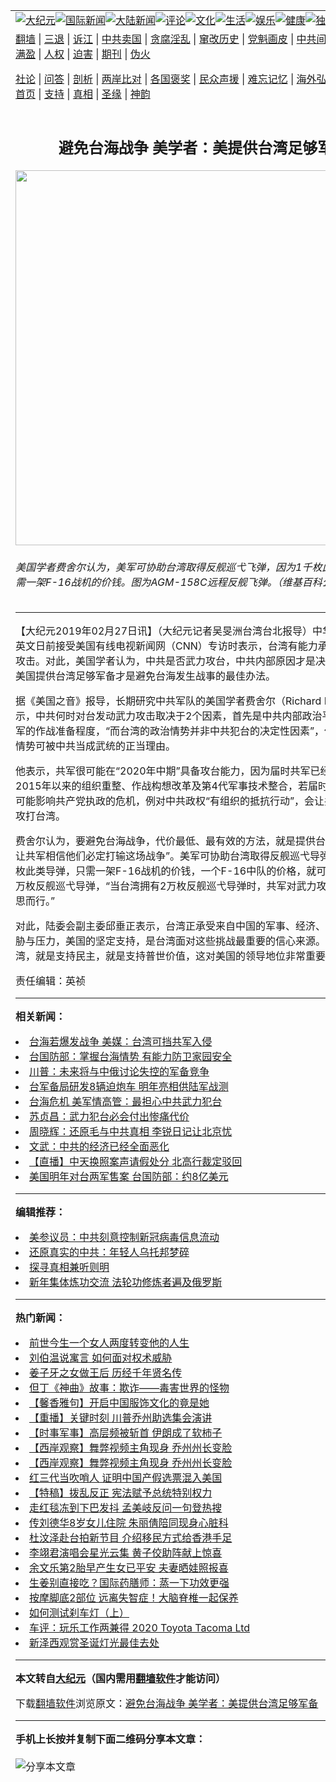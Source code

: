 <a name="1" id="1" target="_blank"></a><span id="1"></span>
<table align=center border="0"><tr><td colspan="2" VALIGN=TOP><a href="https://github.com/wpzlzr333/djy/blob/master/gb/nsc413.md#1"><img src="https://raw.githubusercontent.com/wpzlzr333/www/master/t/djy/1.jpg" title="大纪元"></a><a href="https://github.com/wpzlzr333/djy/blob/master/gb/n24hr.md#1"><img src="https://raw.githubusercontent.com/wpzlzr333/www/master/t/djy/3.jpg" title="国际新闻"></a><a href="https://github.com/wpzlzr333/djy/blob/master/gb/nsc413.md#1"><img src="https://raw.githubusercontent.com/wpzlzr333/www/master/t/djy/4.jpg" title="大陆新闻"></a><a href="https://github.com/wpzlzr333/djy/blob/master/gb/news392.md#1"><img src="https://raw.githubusercontent.com/wpzlzr333/www/master/t/djy/5.jpg" title="评论"></a><a href="https://github.com/wpzlzr333/djy/blob/master/gb/news2007.md#1"><img src="https://raw.githubusercontent.com/wpzlzr333/www/master/t/djy/6.jpg" title="文化"></a><a href="https://github.com/wpzlzr333/djy/blob/master/gb/news2008.md#1"><img src="https://raw.githubusercontent.com/wpzlzr333/www/master/t/djy/7.jpg" title="生活"></a><a href="https://github.com/wpzlzr333/djy/blob/master/gb/ncyule.md#1"><img src="https://raw.githubusercontent.com/wpzlzr333/www/master/t/djy/8.jpg" title="娱乐"></a><a href="https://github.com/wpzlzr333/djy/blob/master/gb/nsc1002.md#1"><img src="https://raw.githubusercontent.com/wpzlzr333/www/master/t/djy/9.jpg" title="健康"><a href="https://github.com/wpzlzr333/djy/blob/master/gb/nf6092.md#1"><img src="https://raw.githubusercontent.com/wpzlzr333/www/master/t/djy/10a.jpg" title="独家"></a><a href="https://github.com/wpzlzr333/djy/blob/master/gb/nf4514.md#1"><img src="https://raw.githubusercontent.com/wpzlzr333/www/master/t/djy/12a.jpg" title="头条"></a></td></tr>
<tr><td colspan="2" VALIGN=TOP><a target="_blank" href="https://github.com/wpzlzr333/www/blob/master/README.md?zsrh#1">翻墙</a> | <a target="_blank" href="https://github.com/wpzlzr333/djy/blob/master/gb/nf5657.md#1">三退</a> | <a target="_blank" href="https://github.com/wpzlzr333/djy/blob/master/gb/nf6124.md#1">诉江</a> | <a target="_blank" href="https://github.com/wpzlzr333/djy/blob/master/gb/nf1176117.md#1">中共卖国</a> | <a target="_blank" href="https://github.com/wpzlzr333/djy/blob/master/gb/nf5773.md#1">贪腐淫乱</a> | <a target="_blank" href="https://github.com/wpzlzr333/djy/blob/master/gb/nf1176115.md#1">窜改历史</a> | <a target="_blank" href="https://github.com/wpzlzr333/djy/blob/master/gb/nf1176107.md#1">党魁画皮</a> | <a target="_blank" href="https://github.com/wpzlzr333/djy/blob/master/gb/nf1320400.md#1">中共间谍</a> | <a target="_blank" href="https://github.com/wpzlzr333/djy/blob/master/gb/nf1176114.md#1">破坏传统</a> | <a target="_blank" href="https://github.com/wpzlzr333/ntdtv/blob/master/gb/prog447_1.md#1">恶贯满盈</a> | <a target="_blank" href="https://github.com/wpzlzr333/djy/blob/master/gb/ncid278.md#1">人权</a> | <a target="_blank" href="https://github.com/wpzlzr333/djy/blob/master/gb/nf1176111.md#1">迫害</a> | <a target="_blank" href="https://gitlab.com/szzdlab/mh-qikan/blob/master/README.md#1">期刊</a> | <a target="_blank" href="https://github.com/wpzlzr333/djy/blob/master/gb/nf5562.md#1">伪火</a></p><p><a target="_blank" href="https://github.com/wpzlzr333/djy/blob/master/gb/9p.md#1">社论</a> | <a target="_blank" href="https://github.com/wpzlzr333/djy/blob/master/gb/nf4378.md#1">问答</a> | <a target="_blank" href="https://github.com/wpzlzr333/djy/blob/master/gb/nf5792.md#1">剖析</a> | <a target="_blank" href="https://github.com/wpzlzr333/djy/blob/master/gb/nf5735.md#1">两岸比对</a> | <a target="_blank" href="https://github.com/wpzlzr333/djy/blob/master/gb/nf6119.md#1">各国褒奖</a> | <a target="_blank" href="https://github.com/wpzlzr333/djy/blob/master/gb/nf6120.md#1">民众声援</a> | <a target="_blank" href="https://github.com/wpzlzr333/djy/blob/master/gb/nf1188594.md#1">难忘记忆</a> | <a target="_blank" href="https://github.com/wpzlzr333/djy/blob/master/gb/nf3180.md#1">海外弘传</a> | <a target="_blank" href="https://github.com/wpzlzr333/djy/blob/master/gb/nf5410.md#1">万人上访</a> | <a target="_blank" href="https://github.com/wpzlzr333/www/blob/master/README.md?zsrh#1">平台首页</a> | <a target="_blank" href="https://github.com/wpzlzr333/djy/blob/master/gb/nf4386.md#1">支持</a> | <a target="_blank" href="https://github.com/wpzlzr333/djy/blob/master/gb/nf4389.md#1">真相</a> | <a target="_blank" href="https://github.com/wpzlzr333/djy/blob/master/gb/nf5790.md#1">圣缘</a> | <a target="_blank" href="https://github.com/wpzlzr333/djy/blob/master/gb/nf4786.md#1">神韵</a></td></tr>
<tr><td VALIGN=TOP width="626"><h2 align=center>避免台海战争 美学者：美提供台湾足够军备</h2>
<img width="600" src="https://i.epochtimes.com/assets/uploads/2019/02/d1f2aed01f8fa73db00cf00c6c298f9b-600x400.jpg" />
<h6>美国学者费舍尔认为，美军可协助台湾取得反舰巡弋飞弹，因为1千枚此类飞弹，只需一架F-16战机的价钱。图为AGM-158C远程反舰飞弹。（维基百科公有领域）
</h6>
<hr>
<p>【大纪元2019年02月27日讯】（大纪元记者吴旻洲台湾台北报导）中华民国总统蔡英文日前接受美国有线电视新闻网（CNN）专访时表示，台湾有能力承受中国第一波攻击。对此，美国学者认为，<ahref="https://github.com/wpzlzr333/djy/blob/master/gb/tag/%E4%B8%AD%E5%85%B1.md#1">中共</a>是否武力攻台，中共内部原因才是决定性因素，而美国提供台湾足够<ahref="https://github.com/wpzlzr333/djy/blob/master/gb/tag/%E5%86%9B%E5%A4%87.md#1">军备</a>才是避免台海发生战事的最佳办法。</p>
<p>据《美国之音》报导，长期研究<ahref="https://github.com/wpzlzr333/djy/blob/master/gb/tag/%E4%B8%AD%E5%85%B1.md#1">中共</a>军队的美国学者费舍尔（Richard Fisher）表示，中共何时对台发动武力攻击取决于2个因素，首先是中共内部政治平衡；二是共军的作战准备程度，“而台湾的政治情势并非中共犯台的决定性因素”，但台湾的政治情势可被中共当成武统的正当理由。</p>
<p>他表示，共军很可能在“2020年中期”具备攻台能力，因为届时共军已经大致完成自2015年以来的组织重整、作战构想改革及第4代军事技术整合，若届时中国内部发生可能影响共产党执政的危机，例对中共政权“有组织的抵抗行动”，会让共产党有理由攻打台湾。</p>
<p>费舍尔认为，要避免<ahref="https://github.com/wpzlzr333/djy/blob/master/gb/tag/%E5%8F%B0%E6%B5%B7%E6%88%98%E4%BA%89.md#1">台海战争</a>，代价最低、最有效的方法，就是提供台湾足够<ahref="https://github.com/wpzlzr333/djy/blob/master/gb/tag/%E5%86%9B%E5%A4%87.md#1">军备</a>，让共军相信他们必定打输这场战争”。美军可协助台湾取得反舰巡弋导弹，因为1,000枚此类导弹，只需一架F-16战机的价钱，一个F-16中队的价格，就可让台湾拥有2万枚反舰巡弋导弹，“当台湾拥有2万枚反舰巡弋导弹时，共军对武力攻台一事就会三思而行。”</p>
<p>对此，陆委会副主委邱垂正表示，台湾正承受来自中国的军事、经济、外交等巨大威胁与压力，美国的坚定支持，是台湾面对这些挑战最重要的信心来源。而美国支持台湾，就是支持民主，就是支持普世价值，这对美国的领导地位非常重要。</p>
<p>责任编辑：英祯</p>

<hr>


<strong>相关新闻：</strong>
<li><a href="https://github.com/wpzlzr333/djy/blob/master/gb/18/9/26/n10743312.md#1">台海若爆发战争 美媒：台湾可挡共军入侵</a></li>
<li><a href="https://github.com/wpzlzr333/djy/blob/master/gb/18/9/30/n10751930.md#1">台国防部：掌握台海情势 有能力防卫家园安全</a></li>
<li><a href="https://github.com/wpzlzr333/djy/blob/master/gb/18/12/3/n10888856.md#1">川普：未来将与中俄讨论失控的军备竞争</a></li>
<li><a href="https://github.com/wpzlzr333/djy/blob/master/gb/18/12/13/n10908500.md#1">台军备局研发8辆迫炮车 明年亮相供陆军战测</a></li>
<li><a href="https://github.com/wpzlzr333/djy/blob/master/gb/19/1/16/n10978241.md#1">台海危机 美军情高管：最担心中共武力犯台</a></li>
<li><a href="https://github.com/wpzlzr333/djy/blob/master/gb/19/2/26/n11072316.md#1">苏贞昌：武力犯台必会付出惨痛代价</a></li>
<li><a href="https://github.com/wpzlzr333/djy/blob/master/gb/19/2/26/n11073124.md#1">周晓辉：还原毛与中共真相 李锐日记让北京忧</a></li>
<li><a href="https://github.com/wpzlzr333/djy/blob/master/gb/19/2/26/n11073314.md#1">文武：中共的经济已经全面恶化</a></li>
<li><a href="https://github.com/wpzlzr333/djy/blob/master/gb/20/12/7/n12600586.md#1">【直播】中天换照案声请假处分 北高行裁定驳回</a></li>
<li><a href="https://github.com/wpzlzr333/djy/blob/master/gb/20/12/7/n12600326.md#1">美国明年对台两军售案 台国防部：约8亿美元</a></li>
<hr>


<strong>编辑推荐：</strong>
<li><a href="https://github.com/onzhi266/djy/blob/master/gb/20/2/22/n11887949.md#1">美参议员：中共刻意控制新冠病毒信息流动</a></li>
<li><a href="https://github.com/tsiac2612/djy/blob/master/gb/18/3/26/n10248973.md#1" target="_blank">还原真实的中共：年轻人乌托邦梦碎</a></li><li><a href="https://github.com/wpzlzr333/djy/blob/master/gb/11/6/17/n3289382.md?dfh#1" target="_blank">探寻真相兼听则明</a></li><li><a href="https://github.com/tsiac2612/djy/blob/master/gb/20/1/17/n11800547.md#1" target="_blank">新年集体炼功交流 法轮功修炼者遍及俄罗斯</a></li>
<hr>

<strong>热门新闻：</strong>
<li><a href="https://github.com/wpzlzr333/djy/blob/master/gb/20/11/28/n12581077.md#1">前世今生一个女人两度转变他的人生</a></li>
<li><a href="https://github.com/wpzlzr333/djy/blob/master/gb/20/11/27/n12580382.md#1">刘伯温说寓言 如何面对权术威胁</a></li>
<li><a href="https://github.com/wpzlzr333/djy/blob/master/gb/20/12/1/n12588670.md#1">姜子牙之女做王后 历经千年贤名传</a></li>
<li><a href="https://github.com/wpzlzr333/djy/blob/master/gb/20/11/19/n12560430.md#1">但丁《神曲》故事：欺诈——毒害世界的怪物</a></li>
<li><a href="https://github.com/wpzlzr333/djy/blob/master/gb/20/12/4/n12596113.md#1">【馨香雅句】开启中国服饰文化的竟是她</a></li>
<li><a href="https://github.com/wpzlzr333/djy/blob/master/gb/20/12/4/n12596272.md#1">【重播】关键时刻 川普乔州助选集会演讲</a></li>
<li><a href="https://github.com/wpzlzr333/djy/blob/master/gb/20/12/4/n12596563.md#1">【时事军事】高层频被斩首 伊朗成了软柿子</a></li>
<li><a href="https://github.com/wpzlzr333/djy/blob/master/gb/20/12/5/n12597744.md#1">【西岸观察】舞弊视频主角现身 乔州州长变脸</a></li>
<li><a href="https://github.com/wpzlzr333/djy/blob/master/gb/20/12/5/n12597744.md#1">【西岸观察】舞弊视频主角现身 乔州州长变脸</a></li>
<li><a href="https://github.com/wpzlzr333/djy/blob/master/gb/20/12/5/n12598608.md#1">红三代当吹哨人 证明中国产假选票混入美国</a></li>
<li><a href="https://github.com/wpzlzr333/djy/blob/master/gb/20/12/5/n12598306.md#1">【特稿】拨乱反正 宪法赋予总统特别权力</a></li>
<li><a href="https://github.com/wpzlzr333/djy/blob/master/gb/20/12/4/n12597136.md#1">走红毯冻到下巴发抖 孟美岐反问一句登热搜</a></li>
<li><a href="https://github.com/wpzlzr333/djy/blob/master/gb/20/12/4/n12596927.md#1">传刘德华8岁女儿住院 朱丽倩陪同现身心脏科</a></li>
<li><a href="https://github.com/wpzlzr333/djy/blob/master/gb/20/12/4/n12596670.md#1">杜汶泽赴台拍新节目 介绍移民方式给香港手足</a></li>
<li><a href="https://github.com/wpzlzr333/djy/blob/master/gb/20/12/5/n12598104.md#1">李翊君演唱会星光云集 黄子佼助阵献上惊喜</a></li>
<li><a href="https://github.com/wpzlzr333/djy/blob/master/gb/20/12/5/n12597988.md#1">余文乐第2胎早产生女已平安 夫妻晒娃照报喜</a></li>
<li><a href="https://github.com/wpzlzr333/djy/blob/master/gb/20/12/2/n12590408.md#1">生姜别直接吃？国际药膳师：蒸一下功效更强</a></li>
<li><a href="https://github.com/wpzlzr333/djy/blob/master/gb/20/12/4/n12595215.md#1">按摩脚底2部位 远离失智症！大脑脊椎一起保养</a></li>
<li><a href="https://github.com/wpzlzr333/djy/blob/master/gb/20/12/5/n12597473.md#1">如何测试刹车灯（上）</a></li>
<li><a href="https://github.com/wpzlzr333/djy/blob/master/gb/20/12/5/n12597501.md#1">车评：玩乐工作两兼得 2020 Toyota Tacoma Ltd</a></li>
<li><a href="https://github.com/wpzlzr333/djy/blob/master/gb/20/12/5/n12597621.md#1">新泽西观赏圣诞灯光最佳去处</a></li>
<hr>

<strong>本文转自<a href="https://www.epochtimes.com">大纪元</a>（国内需用<a href="https://github.com/wpzlzr333/www/blob/master/README.md#8">翻墙软件</a>才能访问）</strong><p>下载<a href="https://github.com/wpzlzr333/www/blob/master/README.md#8">翻墙软件</a>浏览原文：<a href="https://www.epochtimes.com/gb/19/2/27/n11076124.htm">避免台海战争 美学者：美提供台湾足够军备</a></p><hr>

<strong>手机上长按并复制下面二维码分享本文章：</strong><br><br><img src="https://chart.apis.google.com/chart?cht=qr&chs=240x240&choe=UTF-8&chld=M|2&chl=https://github.com/wpzlzr333/djy/blob/master/gb/19/2/27/n11076124.md%231" title="分享本文章"></td><td VALIGN=TOP><a href="https://github.com/wpzlzr333/djy/blob/master/gb/16/1/21/n4622075.md?dfh#1" target="_blank"><img src="https://raw.githubusercontent.com/wpzlzr333/djy/master/gb/300/wei-f1.jpg" title="中共的伪火骗局"  alt="中共的伪火骗局"></a><br><a href="https://github.com/wpzlzr333/www/blob/master/README.md?dfh#9" target="_blank"><img src="https://raw.githubusercontent.com/wpzlzr333/djy/master/gb/300/yong-h.jpg" title="永恒的见证"  alt="永恒的见证"></a><br><a href="https://github.com/wpzlzr333/djy/blob/master/gb/13/9/29/n3974789.md?dfh#1" target="_blank"><img src="https://raw.githubusercontent.com/wpzlzr333/djy/master/gb/300/shang-lnz.jpg" title="善良女子被中共投男牢"  alt="善良女子被中共投男牢"></a><br><a href="https://github.com/wpzlzr333/djy/blob/master/gb/16/3/16/n4663449.md?dfh#1" target="_blank"><img src="https://raw.githubusercontent.com/wpzlzr333/djy/master/gb/300/huo-z3.jpg" title="警卫目击活摘器官"  alt="警卫目击活摘器官"></a><br><a href="https://github.com/wpzlzr333/djy/blob/master/gb/16/8/7/n8177641.md?dfh#1" target="_blank"><img src="https://raw.githubusercontent.com/wpzlzr333/djy/master/gb/300/huo-z4.jpg" title="证人描述活摘恐怖"  alt="证人描述活摘恐怖"></a><br><a href="https://github.com/wpzlzr333/djy/blob/master/gb/10/4/19/n2881569.md?dfh#1" target="_blank"><img src="https://raw.githubusercontent.com/wpzlzr333/djy/master/gb/300/huo-z1.jpg" title="揭开活摘器官黑幕"  alt="揭开活摘器官黑幕"></a><br><a href="https://github.com/wpzlzr333/djy/blob/master/gb/10/11/7/n3077476.md?dfh#1" target="_blank"><img src="https://raw.githubusercontent.com/wpzlzr333/djy/master/gb/300/ma-ks.jpg" title="马克思的成魔之路"  alt="马克思的成魔之路"></a><br><a href="https://github.com/wpzlzr333/djy/blob/master/gb/14/6/9/n4173977.md?dfh#1" target="_blank"><img src="https://raw.githubusercontent.com/wpzlzr333/djy/master/gb/300/chang-zs.jpg" title="藏字石 蕴天机"  alt="藏字石 蕴天机"></a><br><a href="https://github.com/wpzlzr333/djy/blob/master/gb/18/5/10/n10381511.md?dfh#1" target="_blank"><img src="https://raw.githubusercontent.com/wpzlzr333/djy/master/gb/300/st1.jpg" title="关注3亿人三退"  alt="关注3亿人三退"></a><br><a href="https://github.com/wpzlzr333/djy/blob/master/gb/18/3/21/n10237682.md?dfh#1" target="_blank"><img src="https://raw.githubusercontent.com/wpzlzr333/djy/master/gb/300/jie-t.jpg" title="解体中共复兴中华"  alt="解体中共复兴中华"></a><br><a href="https://github.com/wpzlzr333/djy/blob/master/gb/9/2/9/n2422991.md?dfh#1" target="_blank"><img src="https://raw.githubusercontent.com/wpzlzr333/djy/master/gb/300/gao-zs.jpg" title="中共迫害良心律师"  alt="中共迫害良心律师"></a><br><a href="https://github.com/wpzlzr333/djy/blob/master/gb/18/12/9/n10900044.md?dfh#1" target="_blank"><img src="https://raw.githubusercontent.com/wpzlzr333/djy/master/gb/300/sj1.jpg" title="303万人举报江泽民"  alt="303万人举报江泽民"></a><br><a href="https://github.com/wpzlzr333/djy/blob/master/gb/18/8/28/n10672014.md?dfh#1" target="_blank"><img src="https://raw.githubusercontent.com/wpzlzr333/djy/master/gb/300/sj2.jpg" title="这些官员为何起诉江泽民"  alt="这些官员为何起诉江泽民"></a><br><a href="https://github.com/wpzlzr333/djy/blob/master/gb/8/12/18/n2367165.md?dfh#1" target="_blank"><img src="https://raw.githubusercontent.com/wpzlzr333/djy/master/gb/300/liangan.jpg" title="海峡两岸的强烈对比"  alt="海峡两岸的强烈对比"></a><br><a href="https://github.com/wpzlzr333/djy/blob/master/gb/15/12/10/n4593139.md?dfh#1" target="_blank"><img src="https://raw.githubusercontent.com/wpzlzr333/djy/master/gb/300/jia-ndzl.jpg" title="加拿大总理的贺信"  alt="加拿大总理的贺信"></a><br><a href="https://github.com/wpzlzr333/djy/blob/master/gb/11/6/17/n3289382.md?dfh#1" target="_blank"><img src="https://raw.githubusercontent.com/wpzlzr333/djy/master/gb/300/xiao-wd.jpg" title="探寻真相兼听则明"  alt="探寻真相兼听则明"></a><br><a href="https://github.com/wpzlzr333/djy/blob/master/gb/18/10/27/n10812623.md?dfh#1" target="_blank"><img src="https://raw.githubusercontent.com/wpzlzr333/djy/master/gb/300/yindu.jpg" title="印度媒体报道东方"  alt="印度媒体报道东方"></a><br><a href="https://github.com/wpzlzr333/djy/blob/master/gb/18/6/9/n10469652.md?dfh#1" target="_blank"><img src="https://raw.githubusercontent.com/wpzlzr333/djy/master/gb/300/xie-j.jpg" title="不一样的海外校园"  alt="不一样的海外校园"></a><br><a href="https://github.com/wpzlzr333/djy/blob/master/gb/7/4/5/n1669415.md?dfh#1" target="_blank"><img src="https://raw.githubusercontent.com/wpzlzr333/djy/master/gb/300/li-up.jpg" title="从大师到徒弟的传奇"  alt="从大师到徒弟的传奇"></a><br><a href="https://github.com/wpzlzr333/djy/blob/master/gb/17/5/26/n9191512.md?dfh#1" target="_blank"><img src="https://raw.githubusercontent.com/wpzlzr333/djy/master/gb/300/zfl2.jpg" title="亿万人与东方一本奇书"  alt="亿万人与东方一本奇书"></a><br><a href="https://github.com/wpzlzr333/djy/blob/master/gb/13/11/27/n4020290.md?dfh#1" target="_blank"><img src="https://raw.githubusercontent.com/wpzlzr333/djy/master/gb/300/zhen-h.jpg" title="大陆见不到的震撼场面"  alt="大陆见不到的震撼场面"></a><br><a href="https://github.com/wpzlzr333/djy/blob/master/gb/15/7/17/n4482910.md?dfh#1" target="_blank"><img src="https://raw.githubusercontent.com/wpzlzr333/djy/master/gb/300/dalu-sk.jpg" title="人心向善 大陆当初盛况"  alt="人心向善 大陆当初盛况"></a><br><a href="https://github.com/wpzlzr333/djy/blob/master/gb/19/1/5/n10955468.md?dfh#1" target="_blank"><img src="https://raw.githubusercontent.com/wpzlzr333/djy/master/gb/300/zfl1.jpg" title="追寻真理 这书讲什么"  alt="追寻真理 这书讲什么"></a><br><a href="https://github.com/wpzlzr333/www/blob/master/README.md?dfh#1" target="_blank"><img src="https://raw.githubusercontent.com/wpzlzr333/djy/master/gb/300/fq1.jpg" title="下载免费翻墙软件"  alt="下载免费翻墙软件"></a><br></td></tr></table>
